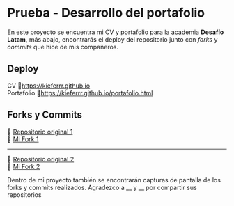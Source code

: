 # Prueba - Desarrollo del portafolio

En este proyecto se encuentra mi CV y portafolio para la academia **Desafío Latam**, más abajo, encontrarás el deploy del repositorio junto con *forks* y *commits* que hice de mis compañeros. 

## Deploy

CV 🔗https://kieferrr.github.io  
Portafolio 🔗https://kieferrr.github.io/portafolio.html

## Forks y Commits

🔗 [Repositorio original 1](https://github.com/andrespenam/andrespenam.github.io)  
🔗 [Mi Fork 1](https://github.com/Kieferrr/ForkNumero1)

---

🔗 [Repositorio original 2](https://github.com/mariselacevedor/mariselacevedor.github.io)  
🔗 [Mi Fork 2](https://github.com/Kieferrr/ForkNumero2)

Dentro de mi proyecto también se encontrarán capturas de pantalla de los forks y commits realizados. Agradezco a __ y __ por compartir sus repositorios

